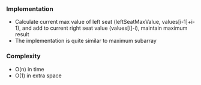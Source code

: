 ### Implementation
- Calculate current max value of left seat (leftSeatMaxValue, values[i-1]+i-1), and add to current right seat value (values[i]-i), maintain maximum result
- The implementation is quite similar to maximum subarray
​
### Complexity
- O(n) in time
- O(1) in extra space
​
​
